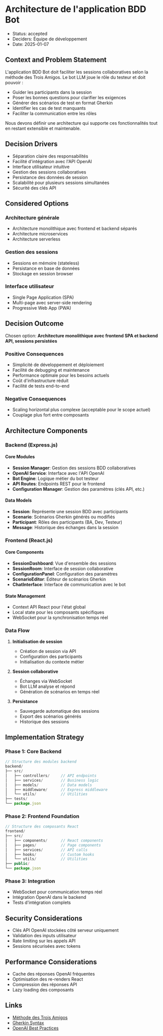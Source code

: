 # Architecture de l'application BDD Bot

* Status: accepted
* Deciders: Équipe de développement
* Date: 2025-01-07

## Context and Problem Statement

L'application BDD Bot doit faciliter les sessions collaboratives selon la méthode des Trois Amigos. Le bot LLM joue le rôle du testeur et doit pouvoir :
- Guider les participants dans la session
- Poser les bonnes questions pour clarifier les exigences
- Générer des scénarios de test en format Gherkin
- Identifier les cas de test manquants
- Faciliter la communication entre les rôles

Nous devons définir une architecture qui supporte ces fonctionnalités tout en restant extensible et maintenable.

## Decision Drivers

* Séparation claire des responsabilités
* Facilité d'intégration avec l'API OpenAI
* Interface utilisateur intuitive
* Gestion des sessions collaboratives
* Persistance des données de session
* Scalabilité pour plusieurs sessions simultanées
* Sécurité des clés API

## Considered Options

### Architecture générale
* Architecture monolithique avec frontend et backend séparés
* Architecture microservices
* Architecture serverless

### Gestion des sessions
* Sessions en mémoire (stateless)
* Persistance en base de données
* Stockage en session browser

### Interface utilisateur
* Single Page Application (SPA)
* Multi-page avec server-side rendering
* Progressive Web App (PWA)

## Decision Outcome

Chosen option: **Architecture monolithique avec frontend SPA et backend API, sessions persistées**

### Positive Consequences

* Simplicité de développement et déploiement
* Facilité de debugging et maintenance
* Performance optimale pour les besoins actuels
* Coût d'infrastructure réduit
* Facilité de tests end-to-end

### Negative Consequences

* Scaling horizontal plus complexe (acceptable pour le scope actuel)
* Couplage plus fort entre composants

## Architecture Components

### Backend (Express.js)

#### Core Modules
- **Session Manager**: Gestion des sessions BDD collaboratives
- **OpenAI Service**: Interface avec l'API OpenAI
- **Bot Engine**: Logique métier du bot testeur
- **API Routes**: Endpoints REST pour le frontend
- **Configuration Manager**: Gestion des paramètres (clés API, etc.)

#### Data Models
- **Session**: Représente une session BDD avec participants
- **Scenario**: Scénarios Gherkin générés ou modifiés
- **Participant**: Rôles des participants (BA, Dev, Testeur)
- **Message**: Historique des échanges dans la session

### Frontend (React.js)

#### Core Components
- **SessionDashboard**: Vue d'ensemble des sessions
- **SessionRoom**: Interface de session collaborative
- **ConfigurationPanel**: Configuration des paramètres
- **ScenarioEditor**: Éditeur de scénarios Gherkin
- **ChatInterface**: Interface de communication avec le bot

#### State Management
- Context API React pour l'état global
- Local state pour les composants spécifiques
- WebSocket pour la synchronisation temps réel

### Data Flow

1. **Initialisation de session**
   - Création de session via API
   - Configuration des participants
   - Initialisation du contexte métier

2. **Session collaborative**
   - Échanges via WebSocket
   - Bot LLM analyse et répond
   - Génération de scénarios en temps réel

3. **Persistance**
   - Sauvegarde automatique des sessions
   - Export des scénarios générés
   - Historique des sessions

## Implementation Strategy

### Phase 1: Core Backend
```javascript
// Structure des modules backend
backend/
├── src/
│   ├── controllers/     // API endpoints
│   ├── services/        // Business logic
│   ├── models/          // Data models
│   ├── middleware/      // Express middleware
│   └── utils/           // Utilities
├── tests/
└── package.json
```

### Phase 2: Frontend Foundation
```javascript
// Structure des composants React
frontend/
├── src/
│   ├── components/      // React components
│   ├── pages/           // Page components
│   ├── services/        // API calls
│   ├── hooks/           // Custom hooks
│   └── utils/           // Utilities
├── public/
└── package.json
```

### Phase 3: Integration
- WebSocket pour communication temps réel
- Intégration OpenAI dans le backend
- Tests d'intégration complets

## Security Considerations

* Clés API OpenAI stockées côté serveur uniquement
* Validation des inputs utilisateur
* Rate limiting sur les appels API
* Sessions sécurisées avec tokens

## Performance Considerations

* Cache des réponses OpenAI fréquentes
* Optimisation des re-renders React
* Compression des réponses API
* Lazy loading des composants

## Links

* [Méthode des Trois Amigos](https://www.agilealliance.org/glossary/three-amigos/)
* [Gherkin Syntax](https://cucumber.io/docs/gherkin/)
* [OpenAI Best Practices](https://platform.openai.com/docs/guides/production-best-practices)


